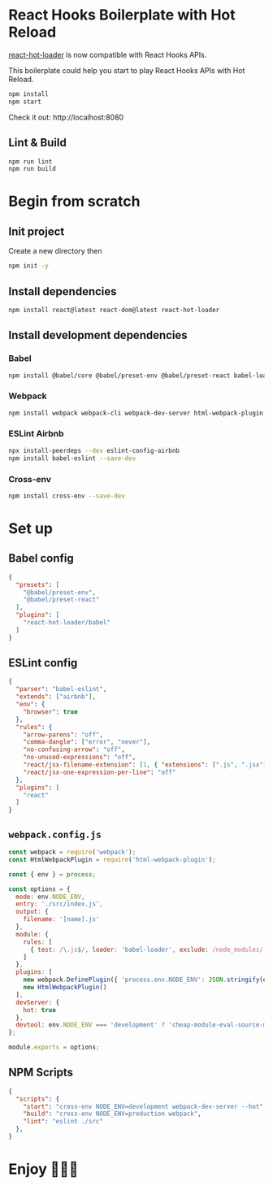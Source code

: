 # React Hooks Boilerplate with Hot Reload

[react-hot-loader](https://github.com/gaearon/react-hot-loader) is now compatible with React Hooks APIs.

This boilerplate could help you start to play React Hooks APIs with Hot Reload.

```sh
npm install
npm start
```

Check it out: http://localhost:8080

## Lint & Build

```sh
npm run lint
npm run build
```

# Begin from scratch

## Init project

Create a new directory then

```sh
npm init -y
```

## Install dependencies
```sh
npm install react@latest react-dom@latest react-hot-loader
```

## Install development dependencies

### Babel

```sh
npm install @babel/core @babel/preset-env @babel/preset-react babel-loader --save-dev
```

### Webpack

```sh
npm install webpack webpack-cli webpack-dev-server html-webpack-plugin --save-dev
```

### ESLint Airbnb
```sh
npx install-peerdeps --dev eslint-config-airbnb
npm install babel-eslint --save-dev
```

### Cross-env

```sh
npm install cross-env --save-dev
```

# Set up

## Babel config

```json
{
  "presets": [
    "@babel/preset-env",
    "@babel/preset-react"
  ],
  "plugins": [
    "react-hot-loader/babel"
  ]
}
```

## ESLint config

```json
{
  "parser": "babel-eslint",
  "extends": ["airbnb"],
  "env": {
    "browser": true
  },
  "rules": {
    "arrow-parens": "off",
    "comma-dangle": ["error", "never"],
    "no-confusing-arrow": "off",
    "no-unused-expressions": "off",
    "react/jsx-filename-extension": [1, { "extensions": [".js", ".jsx"] }],
    "react/jsx-one-expression-per-line": "off"
  },
  "plugins": [
    "react"
  ]
}
```

## `webpack.config.js`

```js
const webpack = require('webpack');
const HtmlWebpackPlugin = require('html-webpack-plugin');

const { env } = process;

const options = {
  mode: env.NODE_ENV,
  entry: './src/index.js',
  output: {
    filename: '[name].js'
  },
  module: {
    rules: [
      { test: /\.js$/, loader: 'babel-loader', exclude: /node_modules/ }
    ]
  },
  plugins: [
    new webpack.DefinePlugin({ 'process.env.NODE_ENV': JSON.stringify(env.NODE_ENV) }),
    new HtmlWebpackPlugin()
  ],
  devServer: {
    hot: true
  },
  devtool: env.NODE_ENV === 'development' ? 'cheap-module-eval-source-map' : undefined
};

module.exports = options;
```

## NPM Scripts

```json
{
  "scripts": {
    "start": "cross-env NODE_ENV=development webpack-dev-server --hot",
    "build": "cross-env NODE_ENV=production webpack",
    "lint": "eslint ./src"
  },
}
```

# Enjoy 🎅🎄🔥
